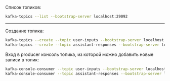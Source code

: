 
Список топиков:
```bash
kafka-topics --list --bootstrap-server localhost:29092
```
****


Создание топика:
```bash
kafka-topics --create --topic user-inputs --bootstrap-server localhost:29092
kafka-topics --create --topic assistant-responses --bootstrap-server localhost:29092

```

Вход в producer консоль топика, из которой можно добавить новые записи в топик:
```bash
kafka-console-consumer --topic user-inputs --bootstrap-server localhost:29092
kafka-console-consumer --topic assistant-responses --bootstrap-server localhost:29092
```
